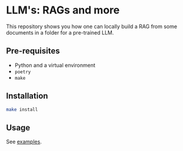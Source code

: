 # LLM's: RAGs and more

This repository shows you how one can locally build a RAG from some documents in a folder for a pre-trained LLM.

## Pre-requisites

- Python and a virtual environment
- `poetry`
- `make`

## Installation

```bash
make install
```

## Usage

See [examples](./examples).
